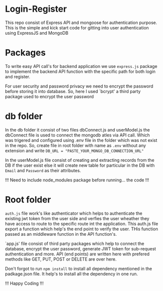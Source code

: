 # Login-Register
This repo consist of Express API and mongoose for authentication purpose.
This is the simple and kick start code for gitting into user authentication using
ExpressJS and MongoDB 

# Packages 
To write easy API call's for backend application we use `express.js` package to implement the
backend API function with the specific path for both login and register.

For user security and password privacy we need to encrypt the password before storing it into
database. So, here I used `bcrypt' a third party package used to encrypt the user password

# db folder
In the db folder it consist of two files dbConnect.js and userModel.js the dbConnect file is 
used to connect the mongodb atles via API call. Which was trigered and configured using .env file 
in the folder which was not exist in the repo.
So, create file in root folder with name as `.env` without any extension and write
`DB_URL = "PASTE_YOUR_MONGO_DB_CONNECTION_URL"`

In the userModel.js file consist of creating and extracting records from the DB
if the user exist else it will create new table for particular in the DB with
`Email` and `Password` as their attributes.


!!! Need to include node_modules package before running... the code !!!

# Root folder 
`auth.js` file work's like authenticator which helps to authenticate the existing jwt token from the
user side and verfies the user wheather they have access to route to the specific route int the
application.
This auth.js file export a function which help's the end point to verify the user. THis function
passed as an middleware function in the API function's. 

`app.js' file consist of third party packages which help to connect the database, encrypt the 
user password, generate JWT token for sub-request authentication and more. API (end points) are 
written here with prefered methods like GET, PUT, POST or DELETE are over here.

Don't forgot to run `npm install` to install all dependency mentioned in the padkage.json file.
It help's to install all the dependency in one run.

!!! Happy  Coding !!!

